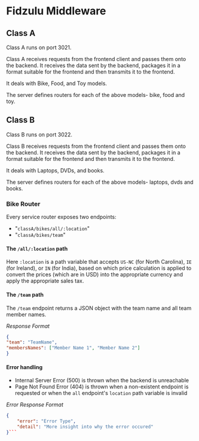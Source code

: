 # Fidzulu Middleware

## Class A
Class A runs on port 3021.

Class A receives requests from the frontend client and passes them onto the backend. It receives the data sent by the backend, packages it in a format suitable for the frontend and then transmits it to the frontend.

It deals with Bike, Food, and Toy models.

The server defines routers for each of the above models- bike, food and toy.

## Class B
Class B runs on port 3022.

Class B receives requests from the frontend client and passes them onto the backend. It receives the data sent by the backend, packages it in a format suitable for the frontend and then transmits it to the frontend.

It deals with Laptops, DVDs, and books.

The server defines routers for each of the above models- laptops, dvds and books.

### Bike Router
Every service router exposes two endpoints: 
- "`classA/bikes/all/:location`"
- "`classA/bikes/team`"

#### The `/all/:location` path

Here `:location` is a path variable that accepts `US-NC` (for North Carolina), `IE` (for Ireland), or `IN` (for India), based on which price calculation is applied to convert the prices (which are in USD) into the appropriate currency and apply the appropriate sales tax.

#### The `/team`  path

The `/team` endpoint returns a JSON object with the team name and all team member names.

*Response Format*
```json
{
"team": "TeamName",
"membersNames": ["Member Name 1", "Member Name 2"]
}
```

#### Error handling

- Internal Server Error (500) is thrown when the backend is unreachable
- Page Not Found Error (404) is thrown when a non-existent endpoint is requested or when the `all` endpoint's `location` path variable is invalid

*Error Response Format*
```json
{
    "error": "Error Type",
    "detail": "More insight into why the error occured"
}``` 